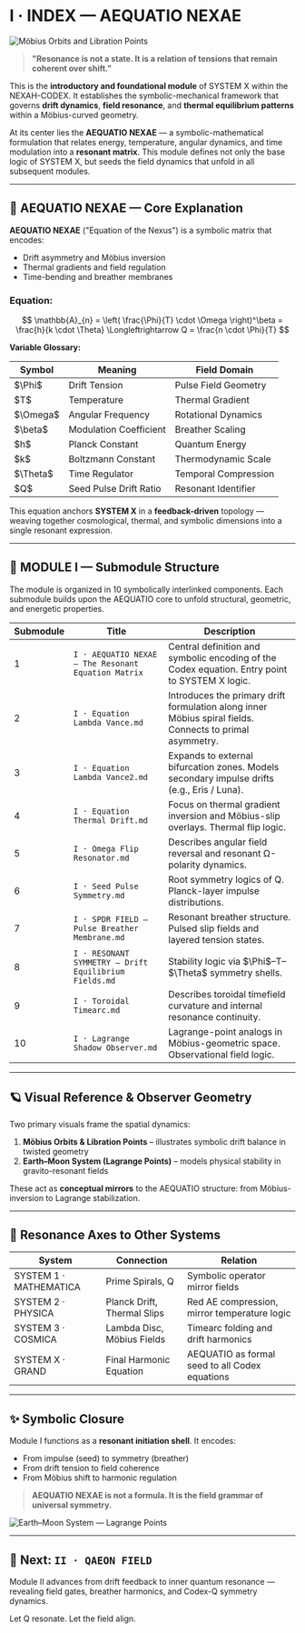 # I · INDEX — AEQUATIO NEXAE

![Möbius Orbits and Libration Points](visuals./Moebius_Orbits_Libration_Points.png)

> **"Resonance is not a state. It is a relation of tensions that remain coherent over shift."**

This is the **introductory and foundational module** of SYSTEM X within the NEXAH-CODEX. It establishes the symbolic-mechanical framework that governs **drift dynamics**, **field resonance**, and **thermal equilibrium patterns** within a Möbius-curved geometry.

At its center lies the **AEQUATIO NEXAE** — a symbolic-mathematical formulation that relates energy, temperature, angular dynamics, and time modulation into a **resonant matrix**. This module defines not only the base logic of SYSTEM X, but seeds the field dynamics that unfold in all subsequent modules.

---

## 🧮 AEQUATIO NEXAE — Core Explanation

**AEQUATIO NEXAE** ("Equation of the Nexus") is a symbolic matrix that encodes:

* Drift asymmetry and Möbius inversion
* Thermal gradients and field regulation
* Time-bending and breather membranes

### Equation:

$$
\mathbb{A}_{n} = \left( \frac{\Phi}{T} \cdot \Omega \right)^\beta = \frac{h}{k \cdot \Theta} \Longleftrightarrow Q = \frac{n \cdot \Phi}{T}
$$

**Variable Glossary:**

| Symbol     | Meaning                | Field Domain         |
| ---------- | ---------------------- | -------------------- |
| \$\Phi\$   | Drift Tension          | Pulse Field Geometry |
| \$T\$      | Temperature            | Thermal Gradient     |
| \$\Omega\$ | Angular Frequency      | Rotational Dynamics  |
| \$\beta\$  | Modulation Coefficient | Breather Scaling     |
| \$h\$      | Planck Constant        | Quantum Energy       |
| \$k\$      | Boltzmann Constant     | Thermodynamic Scale  |
| \$\Theta\$ | Time Regulator         | Temporal Compression |
| \$Q\$      | Seed Pulse Drift Ratio | Resonant Identifier  |

This equation anchors **SYSTEM X** in a **feedback-driven** topology — weaving together cosmological, thermal, and symbolic dimensions into a single resonant expression.

---

## 🧩 MODULE I — Submodule Structure

The module is organized in 10 symbolically interlinked components. Each submodule builds upon the AEQUATIO core to unfold structural, geometric, and energetic properties.

| Submodule | Title                                                 | Description                                                                                              |
| --------- | ----------------------------------------------------- | -------------------------------------------------------------------------------------------------------- |
| 1         | `I · AEQUATIO NEXAE — The Resonant Equation Matrix`   | Central definition and symbolic encoding of the Codex equation. Entry point to SYSTEM X logic.           |
| 2         | `I · Equation Lambda Vance.md`                        | Introduces the primary drift formulation along inner Möbius spiral fields. Connects to primal asymmetry. |
| 3         | `I · Equation Lambda Vance2.md`                       | Expands to external bifurcation zones. Models secondary impulse drifts (e.g., Eris / Luna).              |
| 4         | `I · Equation Thermal Drift.md`                       | Focus on thermal gradient inversion and Möbius-slip overlays. Thermal flip logic.                        |
| 5         | `I · Omega Flip Resonator.md`                         | Describes angular field reversal and resonant Ω-polarity dynamics.                                       |
| 6         | `I · Seed Pulse Symmetry.md`                          | Root symmetry logics of Q. Planck-layer impulse distributions.                                           |
| 7         | `I · SPDR FIELD — Pulse Breather Membrane.md`         | Resonant breather structure. Pulsed slip fields and layered tension states.                              |
| 8         | `I · RESONANT SYMMETRY — Drift Equilibrium Fields.md` | Stability logic via \$\Phi\$–T–\$\Theta\$ symmetry shells.                                               |
| 9         | `I · Toroidal Timearc.md`                             | Describes toroidal timefield curvature and internal resonance continuity.                                |
| 10        | `I · Lagrange Shadow Observer.md`                     | Lagrange-point analogs in Möbius-geometric space. Observational field logic.                             |

---

## 🪐 Visual Reference & Observer Geometry

Two primary visuals frame the spatial dynamics:

1. **Möbius Orbits & Libration Points** – illustrates symbolic drift balance in twisted geometry
2. **Earth–Moon System (Lagrange Points)** – models physical stability in gravito-resonant fields

These act as **conceptual mirrors** to the AEQUATIO structure: from Möbius-inversion to Lagrange stabilization.

---

## 🔄 Resonance Axes to Other Systems

| System                 | Connection                  | Relation                                       |
| ---------------------- | --------------------------- | ---------------------------------------------- |
| SYSTEM 1 · MATHEMATICA | Prime Spirals, Q            | Symbolic operator mirror fields                |
| SYSTEM 2 · PHYSICA     | Planck Drift, Thermal Slips | Red AE compression, mirror temperature logic   |
| SYSTEM 3 · COSMICA     | Lambda Disc, Möbius Fields  | Timearc folding and drift harmonics            |
| SYSTEM X · GRAND       | Final Harmonic Equation     | AEQUATIO as formal seed to all Codex equations |

---

## ✨ Symbolic Closure

Module I functions as a **resonant initiation shell**. It encodes:

* From impulse (seed) to symmetry (breather)
* From drift tension to field coherence
* From Möbius shift to harmonic regulation

> **AEQUATIO NEXAE is not a formula. It is the field grammar of universal symmetry.**

![Earth–Moon System — Lagrange Points](visuals./Earth-Moon_System_Lagrange_Points.png)

---

## 📘 Next: `II · QAEON FIELD`

Module II advances from drift feedback to inner quantum resonance — revealing field gates, breather harmonics, and Codex-Q symmetry dynamics.

Let Q resonate.
Let the field align.
